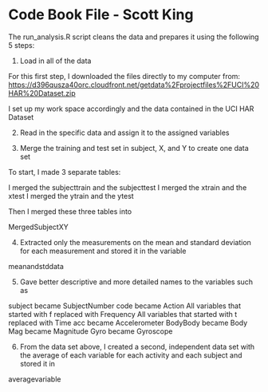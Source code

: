 # Code Book File - Scott King

The run_analysis.R script cleans the data and prepares it using the following 5 steps:

1. Load in all of the data

For this first step, I downloaded the files directly to my computer from:
https://d396qusza40orc.cloudfront.net/getdata%2Fprojectfiles%2FUCI%20HAR%20Dataset.zip

I set up my work space accordingly and the data contained in the UCI HAR Dataset

2. Read in the specific data and assign it to the assigned variables

3. Merge the training and test set in subject, X, and Y to create one data set

To start, I made 3 separate tables:

I merged the subjecttrain and the subjecttest
I merged the xtrain and the xtest
I merged the ytrain and the ytest

Then I merged these three tables into 

MergedSubjectXY

4.  Extracted only the measurements on the mean and standard deviation for each measurement and stored it in the variable 

meanandstddata

5. Gave better descriptive and more detailed names to the variables such as

subject became SubjectNumber
code became Action
All variables that started with f replaced with Frequency
All variables that started with t replaced with Time
acc became Accelerometer
BodyBody became Body
Mag became Magnitude
Gyro became Gyroscope

6. From the data set above, I created a second, independent data set with the average of each variable for each activity and each subject and stored it in

averagevariable
